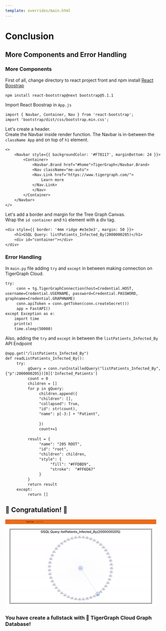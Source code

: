 ```yaml
---
template: overrides/main.html
---
```


# Conclusion

## More Components and Error Handling

### More Components

First of all, change directory to react project front and npm install [React Boostrap](https://react-bootstrap.github.io/)

```
npm install react-bootstrap@next bootstrap@5.1.1
```

Import React Boostrap in `App.js`

```
import { Navbar, Container, Nav } from 'react-bootstrap';
import 'bootstrap/dist/css/bootstrap.min.css';
```

Let's create a header.<br>
Create the Navbar inside render function. The Navbar is in-between the `className App` and on top of `h1` element.

```
<>
    <Navbar style={{ backgroundColor: '#F78117', marginBottom: 24 }}>
        <Container>
            <Navbar.Brand href="#home">TigerGraph</Navbar.Brand>
            <Nav className="me-auto">
            <Nav.Link href="https://www.tigergraph.com/">
                Learn more
            </Nav.Link>
            </Nav>
        </Container>
    </Navbar>
</>
```

Let's add a border and margin for the Tree Graph Canvas.<br>
Wrap the `id container` and `h1` element with a div tag.

```
<div style={{ border: '4mm ridge #e3e3e3', margin: 50 }}>
    <h1>GSQL Query: listPatients_Infected_By(2000000205)</h1>
    <div id="container"></div>
</div>
```

### Error Handling

In `main.py` file adding `try` and `except` in between making connection on TigerGraph Cloud.

```
try:
     conn = tg.TigerGraphConnection(host=Credential.HOST, username=Credential.USERNAME, password=Credential.PASSWORD, graphname=Credential.GRAPHNAME)
     conn.apiToken = conn.getToken(conn.createSecret())
     app = FastAPI()
except Exception as e:
    import time
    print(e)
    time.sleep(50000)
```

Also, adding the `try` and `except` in between the `listPatients_Infected_By` API Endpoint

```
@app.get("/listPatients_Infected_By")
def readListPatients_Infected_By():
     try:
          gQuery = conn.runInstalledQuery("listPatients_Infected_By", {"p":2000000205})[0]['Infected_Patients']
          count = 0
          children = []
          for p in gQuery:
               children.append({
               "children": [],
               "collapsed": True,
               "id": str(count),
               "name": p[-3:] + "Patient",

               })
               count+=1

          result = {
               "name": "205 ROOT",
               "id": "root",
               "children": children,
               "style": {
                    "fill": "#FFDBD9",
                    "stroke":  "#FF6D67"
               }
          }
          return result
     except:
          return []
```

## 🎊 Congratulation! 🎊

![giphy](img/giphy.gif)

### You have create a fullstack with 🐅 TigerGraph Cloud Graph Database!
